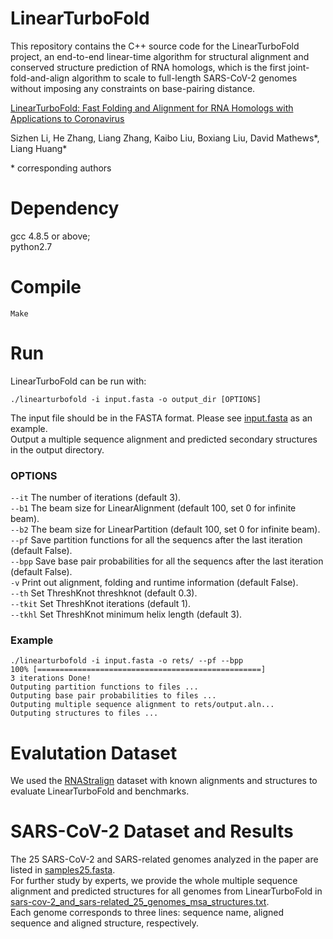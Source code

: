 # LinearTurboFold

This repository contains the C++ source code for the LinearTurboFold project, an end-to-end linear-time algorithm for structural alignment and conserved structure prediction of RNA homologs, which is the first joint-fold-and-align algorithm to scale to full-length SARS-CoV-2 genomes without imposing any constraints on base-pairing distance.

[LinearTurboFold: Fast Folding and Alignment for RNA Homologs with Applications to Coronavirus](https://www.biorxiv.org/content/10.1101/2020.11.23.393488v2)

Sizhen Li, He Zhang, Liang Zhang, Kaibo Liu, Boxiang Liu, David Mathews*, Liang Huang*

\* corresponding authors

# Dependency
gcc 4.8.5 or above; <br>
python2.7 

# Compile
```
Make
```

# Run
LinearTurboFold can be run with:
```
./linearturbofold -i input.fasta -o output_dir [OPTIONS]
```
The input file should be in the FASTA format. Please see [input.fasta](input.fasta) as an example. <br>
Output a multiple sequence alignment and predicted secondary structures in the output directory. 

### OPTIONS
`--it`
The number of iterations (default 3). <br>
`--b1`
The beam size for LinearAlignment (default 100, set 0 for infinite beam). <br>
`--b2`
The beam size for LinearPartition (default 100, set 0 for infinite beam). <br>
`--pf`
Save partition functions for all the sequencs after the last iteration (default False). <br>
`--bpp`
Save base pair probabilities for all the sequencs after the last iteration (default False). <br>
`-v`
Print out alignment, folding and runtime information (default False). <br>
`--th`
Set ThreshKnot threshknot (default 0.3). <br>
`--tkit`
Set ThreshKnot iterations (default 1). <br>
`--tkhl`
Set ThreshKnot minimum helix length (default 3). <br>

### Example
```
./linearturbofold -i input.fasta -o rets/ --pf --bpp
100% [==================================================]
3 iterations Done!
Outputing partition functions to files ...
Outputing base pair probabilities to files ...
Outputing multiple sequence alignment to rets/output.aln...
Outputing structures to files ...
```

# Evalutation Dataset
We used the [RNAStralign](https://rna.urmc.rochester.edu/publications.html) dataset with known alignments and structures to evaluate LinearTurboFold and benchmarks. 

# SARS-CoV-2 Dataset and Results
The 25 SARS-CoV-2 and SARS-related genomes analyzed in the paper are listed in [samples25.fasta](data/sars-cov-2_data/samples25.fasta). <br>
For further study by experts, 
we provide the whole multiple sequence alignment and predicted structures for all genomes from LinearTurboFold in [sars-cov-2_and_sars-related_25_genomes_msa_structures.txt](sars-cov-2_rets/sars-cov-2_and_sars-related_25_genomes_msa_structures.txt). <br>
Each genome corresponds to three lines: sequence name, aligned sequence and aligned structure, respectively. 

